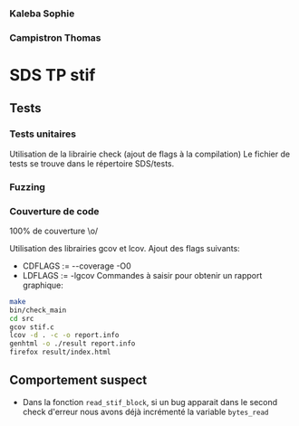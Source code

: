 ### Kaleba Sophie
### Campistron Thomas

# SDS TP stif

## Tests

### Tests unitaires

Utilisation de la librairie check (ajout de flags à la compilation)
Le fichier de tests se trouve dans le répertoire SDS/tests.

### Fuzzing

### Couverture de code

100% de couverture \\o/

Utilisation des librairies gcov et lcov.
Ajout des flags suivants:
* CDFLAGS := --coverage -O0
* LDFLAGS := -lgcov
Commandes à saisir pour obtenir un rapport graphique:
```bash
make
bin/check_main 
cd src
gcov stif.c
lcov -d . -c -o report.info
genhtml -o ./result report.info 
firefox result/index.html 
```

 
## Comportement suspect

* Dans la fonction `read_stif_block`, si un bug apparait dans le second check d'erreur nous avons déjà incrémenté la variable `bytes_read`
